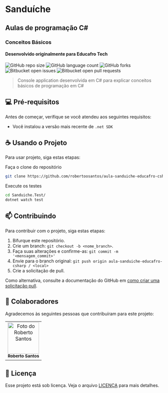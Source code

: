 # Sanduíche
## Aulas de programação C#
### Conceitos Básicos
#### Desenvolvido originalmente para Educafro Tech

![GitHub repo size](https://img.shields.io/github/repo-size/robertoosantos/aula-sanduiche-educafro-csharp?style=for-the-badge)
![GitHub language count](https://img.shields.io/github/languages/count/robertoosantos/aula-sanduiche-educafro-csharp?style=for-the-badge)
![GitHub forks](https://img.shields.io/github/forks/robertoosantos/aula-sanduiche-educafro-csharp?style=for-the-badge)
![Bitbucket open issues](https://img.shields.io/bitbucket/issues/robertoosantos/aula-sanduiche-educafro-csharp?style=for-the-badge)
![Bitbucket open pull requests](https://img.shields.io/bitbucket/pr-raw/robertoosantos/aula-sanduiche-educafro-csharp?style=for-the-badge)

> Console application desenvolvida em C# para explicar conceitos básicos de programação em C#

## 💻 Pré-requisitos

Antes de começar, verifique se você atendeu aos seguintes requisitos:

- Você instalou a versão mais recente de `.net SDK`

## ☕ Usando o Projeto

Para usar projeto, siga estas etapas:

Faça o clone do repositório

```bash
git clone https://github.com/robertoosantos/aula-sanduiche-educafro-csharp.git
```

Execute os testes

```bash
cd Sanduiche.Test/
dotnet watch test
```

## 📫 Contribuindo

Para contribuir com o projeto, siga estas etapas:

1. Bifurque este repositório.
2. Crie um branch: `git checkout -b <nome_branch>`.
3. Faça suas alterações e confirme-as: `git commit -m '<mensagem_commit>'`
4. Envie para o branch original: `git push origin aula-sanduiche-educafro-csharp / <local>`
5. Crie a solicitação de pull.

Como alternativa, consulte a documentação do GitHub em [como criar uma solicitação pull](https://help.github.com/en/github/collaborating-with-issues-and-pull-requests/creating-a-pull-request).

## 🤝 Colaboradores

Agradecemos às seguintes pessoas que contribuíram para este projeto:

<table>
  <tr>
    <td align="center">
      <a href="#" title="defina o titulo do link">
        <img src="https://avatars3.githubusercontent.com/u/46982941" width="100px;" alt="Foto do Roberto Santos"/><br>
        <sub>
          <b>Roberto Santos</b>
        </sub>
      </a>
    </td>
  </tr>
</table>

## 📝 Licença

Esse projeto está sob licença. Veja o arquivo [LICENÇA](LICENSE.md) para mais detalhes.
